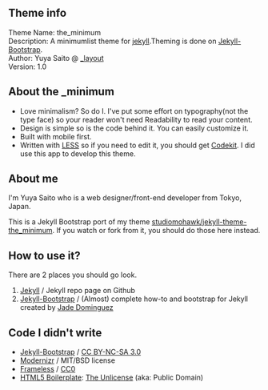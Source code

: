 ## Theme info

Theme Name: the\_minimum  
Description: A minimumlist theme for [jekyll](https://github.com/mojombo/jekyll).Theming is done on [Jekyll-Bootstrap](http://jekyllbootstrap.com/).  
Author: Yuya Saito @ [\_layout](http://layouts-the.me/)  
Version: 1.0

## About the \_minimum

- Love minimalism? So do I. I've put some effort on typography(not the type face) so your reader won't need Readability to read your content.
- Design is simple so is the code behind it. You can easily customize it.
- Built with mobile first.
- Written with [LESS](http://lesscss.org/) so if you need to edit it, you should get [Codekit](http://incident57.com/codekit/). I did use this app to develop this theme.

## About me

I'm Yuya Saito who is a web designer/front-end developer from Tokyo, Japan.

This is a Jekyll Bootstrap port of my theme [studiomohawk/jekyll-theme-the_minimum](https://github.com/studiomohawk/jekyll-theme-the_minimum).
If you watch or fork from it, you should do those here instead.

## How to use it?

There are 2 places you should go look.

1. [Jekyll](https://github.com/mojombo/jekyll) / Jekyll repo page on Github
2. [Jekyll-Bootstrap](http://jekyllbootstrap.com/) / (Almost) complete how-to and bootstrap for Jekyll created by [Jade Dominguez](http://plusjade.com/)

## Code I didn't write

- [Jekyll-Bootstrap](http://jekyllbootstrap.com/)  / [CC BY-NC-SA 3.0](http://creativecommons.org/licenses/by-nc-sa/3.0/)
- [Modernizr](http://www.modernizr.com/) / MIT/BSD license
- [Frameless](http://framelessgrid.com/) / [CC0](http://creativecommons.org/publicdomain/zero/1.0/)
- [HTML5 Boilerplate](http://html5boilerplate.com/): [The Unlicense](http://unlicense.org) (aka: Public Domain)